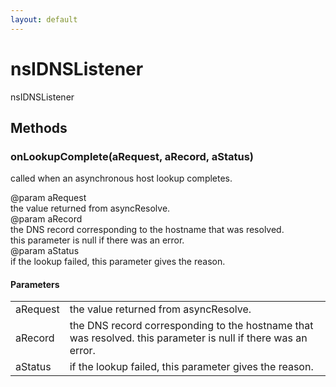 ```yaml
---
layout: default
---
```


# nsIDNSListener #
  
nsIDNSListener  
  

## Methods ##

### onLookupComplete(aRequest, aRecord, aStatus) ###
  
called when an asynchronous host lookup completes.  
  
@param aRequest  
       the value returned from asyncResolve.  
@param aRecord  
       the DNS record corresponding to the hostname that was resolved.  
       this parameter is null if there was an error.  
@param aStatus  
       if the lookup failed, this parameter gives the reason.  
  

#### Parameters ####

<table>

<tr>
<td>aRequest</td>
<td>       the value returned from asyncResolve.  
</td>
</tr>

<tr>
<td>aRecord</td>
<td>       the DNS record corresponding to the hostname that was resolved.  
       this parameter is null if there was an error.  
</td>
</tr>

<tr>
<td>aStatus</td>
<td>       if the lookup failed, this parameter gives the reason.  
</td>
</tr>

</table>
